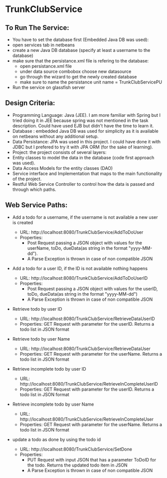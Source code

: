 # TrunkClubService

## To Run The Service:
*  You have to set the database first (Embedded Java DB was used):
  * open services tab in netbeans
  * create a new Java DB database (specify at least a username to the database)
* make sure that the persistance.xml file is refering to the database:
  * open persistance.xml file
  * under data source combobox choose new datasource
  * go through the wizard to get the newly created database
  * make sure to name the persistance unit name = TrunkClubServicePU
* Run the service on glassfish server


## Design Criteria:
 * Programming Language: Java (JEE). I am more familiar with Spring but I tried doing it in JEE because spring was not    mentioned in the task description. Could have used EJB but didn't have the time to learn it.
 * Database : embedded Java DB was used for simplicity as it is available on netbeans without any additional setup.
 * Data Persistance: JPA was used in this project. I could have done it with JDBC but I prefered to try it with JPA ORM (for the sake of learning).
 * Project: 
 the project consists of several layers:
  * Entity classes to model the data in the database (code first approach was used).
  * Data Access Models for the entity classes (DAO)
  * Service interface and Implementation that maps to the main functionality of the project.
  * Restful Web Service Controller to control how the data is passed and through which paths.

## Web Service Paths:
* Add a todo for a username, if the username is not available a new user is created
  * URL:        http://localhost:8080/TrunkClubService/AddToDoUser
  * Properties: 
     * Post Request passing a JSON object with values for the userName, toDo, dueData(as string in the format "yyyy-MM-dd").
     * A Parse Exception is thrown in case of non compatible JSON

* Add a todo for a user ID, if the ID is not available nothing happens
  * URL:        http://localhost:8080/TrunkClubService/AddToDoUserID
  * Properties: 
     * Post Request passing a JSON object with values for the userID, toDo, dueData(as string in the format "yyyy-MM-dd")
     * A Parse Exception is thrown in case of non compatible JSON

* Retrieve todo by user ID 
  * URL:        http://localhost:8080/TrunkClubService/RetrieveDataUserID
  * Properties: GET Request with parameter for the userID. Returns a todo list in JSON format

* Retrieve todo by user Name 
  * URL:        http://localhost:8080/TrunkClubService/RetrieveDataUser
  * Properties: GET Request with parameter for the userName. Returns a todo list in JSON format

* Retrieve incomplete todo by user ID 
  * URL:        http://localhost:8080/TrunkClubService/RetrieveInCompleteUserID
  * Properties: GET Request with parameter for the userID. Returns a todo list in JSON format

* Retrieve incomplete todo by user Name 
  * URL:        http://localhost:8080/TrunkClubService/RetrieveInCompleteUser
  * Properties: GET Request with parameter for the userName. Returns a todo list in JSON format

* update a todo as done by using the todo id 
  * URL:        http://localhost:8080/TrunkClubService/SetDone
  * Properties: 
     * PUT Request with input JSON that has a parameter ToDoID for the todo. Returns the updated todo item in JSON 
     * A Parse Exception is thrown in case of non compatible JSON
